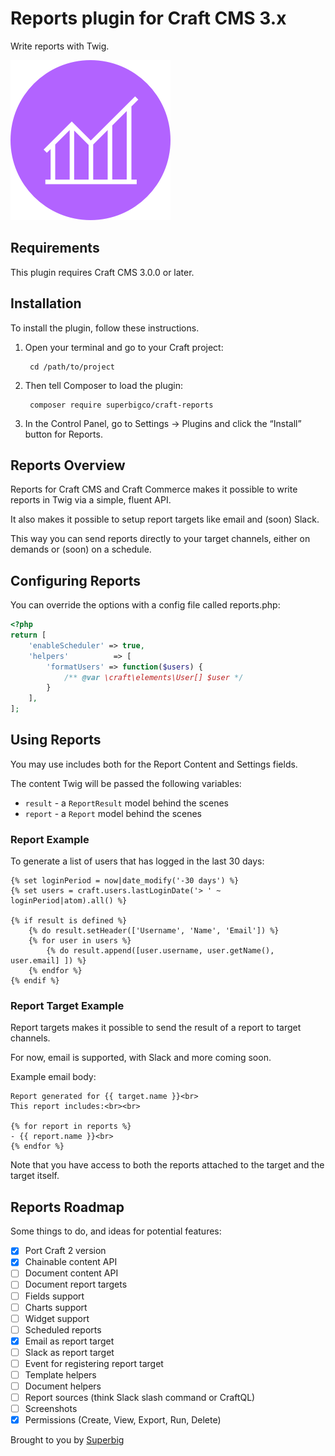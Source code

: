 # Reports plugin for Craft CMS 3.x

Write reports with Twig.

![Icon](resources/icon.png)

## Requirements

This plugin requires Craft CMS 3.0.0 or later.

## Installation

To install the plugin, follow these instructions.

1. Open your terminal and go to your Craft project:

        cd /path/to/project

2. Then tell Composer to load the plugin:

        composer require superbigco/craft-reports

3. In the Control Panel, go to Settings → Plugins and click the “Install” button for Reports.

## Reports Overview

Reports for Craft CMS and Craft Commerce makes it possible to write reports in Twig via a simple, fluent API.

It also makes it possible to setup report targets like email and (soon) Slack.

This way you can send reports directly to your target channels, either on demands or (soon) on a schedule.

## Configuring Reports

You can override the options with a config file called reports.php:

```php
<?php
return [
    'enableScheduler' => true,
    'helpers'          => [
        'formatUsers' => function($users) {
            /** @var \craft\elements\User[] $user */
        }
    ],
];
```

## Using Reports

You may use includes both for the Report Content and Settings fields.

The content Twig will be passed the following variables:

- `result` - a `ReportResult` model behind the scenes  
- `report` - a `Report` model behind the scenes

### Report Example

To generate a list of users that has logged in the last 30 days:

```twig
{% set loginPeriod = now|date_modify('-30 days') %}
{% set users = craft.users.lastLoginDate('> ' ~ loginPeriod|atom).all() %}

{% if result is defined %}
    {% do result.setHeader(['Username', 'Name', 'Email']) %}
    {% for user in users %}
        {% do result.append([user.username, user.getName(), user.email] ]) %}
    {% endfor %}
{% endif %}
```

### Report Target Example

Report targets makes it possible to send the result of a report to target channels.

For now, email is supported, with Slack and more coming soon.

Example email body:
```twig
Report generated for {{ target.name }}<br>
This report includes:<br><br>

{% for report in reports %}
- {{ report.name }}<br>
{% endfor %}
```

Note that you have access to both the reports attached to the target and the target itself.

## Reports Roadmap

Some things to do, and ideas for potential features:

- [x] Port Craft 2 version
- [x] Chainable content API
- [ ] Document content API
- [ ] Document report targets
- [ ] Fields support
- [ ] Charts support
- [ ] Widget support
- [ ] Scheduled reports
- [x] Email as report target
- [ ] Slack as report target
- [ ] Event for registering report target
- [ ] Template helpers
- [ ] Document helpers
- [ ] Report sources (think Slack slash command or CraftQL)
- [ ] Screenshots
- [x] Permissions (Create, View, Export, Run, Delete)

Brought to you by [Superbig](https://superbig.co)
